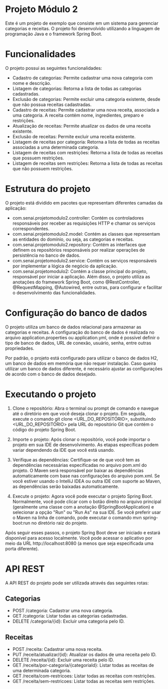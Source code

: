 # Projeto Módulo 2
Este é um projeto de exemplo que consiste em um sistema para gerenciar categorias e receitas. O projeto foi desenvolvido utilizando a linguagem de programação Java e o framework Spring Boot.

# Funcionalidades
O projeto possui as seguintes funcionalidades:

* Cadastro de categorias: Permite cadastrar uma nova categoria com nome e descrição.
* Listagem de categorias: Retorna a lista de todas as categorias cadastradas.
* Exclusão de categorias: Permite excluir uma categoria existente, desde que não possua receitas cadastradas.
* Cadastro de receitas: Permite cadastrar uma nova receita, associada a uma categoria. A receita contém nome, ingredientes, preparo e restrições.
* Atualização de receitas: Permite atualizar os dados de uma receita existente.
* Exclusão de receitas: Permite excluir uma receita existente.
* Listagem de receitas por categoria: Retorna a lista de todas as receitas associadas a uma determinada categoria.
* Listagem de receitas com restrições: Retorna a lista de todas as receitas que possuem restrições.
* Listagem de receitas sem restrições: Retorna a lista de todas as receitas que não possuem restrições.

# Estrutura do projeto

O projeto está dividido em pacotes que representam diferentes camadas da aplicação:

* com.senai.projetomodulo2.controller: Contém os controladores responsáveis por receber as requisições HTTP e chamar os serviços correspondentes.
* com.senai.projetomodulo2.model: Contém as classes que representam as entidades do domínio, ou seja, as categorias e receitas.
* com.senai.projetomodulo2.repository: Contém as interfaces que definem os repositórios responsáveis por realizar operações de persistência no banco de dados.
* com.senai.projetomodulo2.service: Contém os serviços responsáveis por implementar a lógica de negócio da aplicação.
* com.senai.projetomodulo2: Contém a classe principal do projeto, responsável por iniciar a aplicação.
Além disso, o projeto utiliza as anotações do framework Spring Boot, como @RestController, @RequestMapping, @Autowired, entre outras, para configurar e facilitar o desenvolvimento das funcionalidades.

# Configuração do banco de dados

O projeto utiliza um banco de dados relacional para armazenar as categorias e receitas. A configuração do banco de dados é realizada no arquivo application.properties ou application.yml, onde é possível definir o tipo de banco de dados, URL de conexão, usuário, senha, entre outras propriedades.

Por padrão, o projeto está configurado para utilizar o banco de dados H2, um banco de dados em memória que não requer instalação. Caso queira utilizar um banco de dados diferente, é necessário ajustar as configurações de acordo com o banco de dados desejado.

# Executando o projeto

1. Clone o repositório: Abra o terminal ou prompt de comando e navegue até o diretório em que você deseja clonar o projeto. Em seguida, execute o comando git clone <URL_DO_REPOSITÓRIO>, substituindo <URL_DO_REPOSITÓRIO> pela URL do repositório Git que contém o código do projeto Spring Boot.

2. Importe o projeto: Após clonar o repositório, você pode importar o projeto em sua IDE de desenvolvimento. As etapas específicas podem variar dependendo da IDE que você está usando.

3. Verifique as dependências: Certifique-se de que você tem as dependências necessárias especificadas no arquivo pom.xml do projeto. O Maven será responsável por baixar as dependências automaticamente com base nas configurações do arquivo pom.xml. Se você estiver usando o IntelliJ IDEA ou outra IDE com suporte ao Maven, as dependências serão baixadas automaticamente.

4. Execute o projeto: Agora você pode executar o projeto Spring Boot. Normalmente, você pode clicar com o botão direito no arquivo principal (geralmente uma classe com a anotação @SpringBootApplication) e selecionar a opção "Run" ou "Run As" na sua IDE. Se você preferir usar o Maven na linha de comando, pode executar o comando mvn spring-boot:run no diretório raiz do projeto.

Após seguir esses passos, o projeto Spring Boot deve ser iniciado e estará disponível para acesso localmente. Você pode acessar o aplicativo por meio da URL http://localhost:8080 (a menos que seja especificada uma porta diferente).

# API REST

A API REST do projeto pode ser utilizada através das seguintes rotas:

## Categorias

* POST /categoria: Cadastrar uma nova categoria.
* GET /categoria: Listar todas as categorias cadastradas.
* DELETE /categoria/{id}: Excluir uma categoria pelo ID.

## Receitas

* POST /receita: Cadastrar uma nova receita.
* PUT /receita/atualizar/{id}: Atualizar os dados de uma receita pelo ID.
* DELETE /receita/{id}: Excluir uma receita pelo ID.
* GET /receita/por-categoria/{categoriaId}: Listar todas as receitas de uma determinada categoria.
* GET /receita/com-restricoes: Listar todas as receitas com restrições.
* GET /receita/sem-restricoes: Listar todas as receitas sem restrições.
